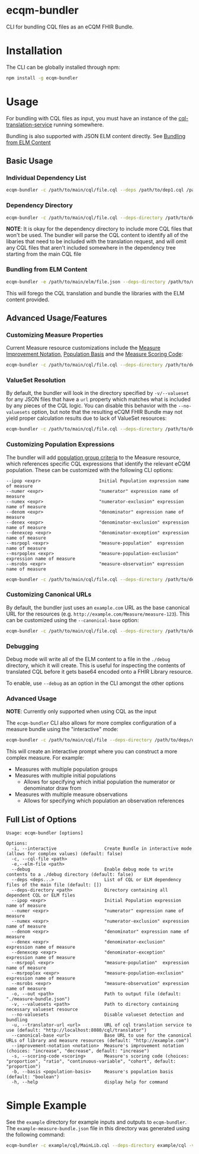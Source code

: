 # ecqm-bundler

CLI for bundling CQL files as an eCQM FHIR Bundle.

# Installation

The CLI can be globally installed through npm:

```bash
npm install -g ecqm-bundler
```

# Usage

For bundling with CQL files as input, you must have an instance of the [cql-translation-service](https://github.com/cqframework/cql-translation-service) running somewhere.

Bundling is also supported with JSON ELM content directly. See [Bundling from ELM Content](#bundling-from-elm-content)

## Basic Usage

### Individual Dependency List

```bash
ecqm-bundler -c /path/to/main/cql/file.cql --deps /path/to/dep1.cql /path/to/dep2.cql -v /path/to/valueset/directory
```

### Dependency Directory

```bash
ecqm-bundler -c /path/to/main/cql/file.cql --deps-directory /path/to/deps/directory -v /path/to/valueset/directory
```

**NOTE**: It is okay for the dependency directory to include more CQL files that won't be used. The bundler will parse the CQL content to identify all of the libaries
that need to be included with the translation request, and will omit any CQL files that aren't included somewhere in the dependency tree starting from the
main CQL file

### Bundling from ELM Content

```bash
ecqm-bundler -e /path/to/main/elm/file.json --deps-directory /path/to/deps/directory -v /path/to/valueset/directory
```

This will forego the CQL translation and bundle the libraries with the ELM content provided.

## Advanced Usage/Features

### Customizing Measure Properties

Current Measure resource customizations include the [Measure Improvement Notation](https://build.fhir.org/ig/HL7/cqf-measures/StructureDefinition-cqfm-improvementNotation.html), [Population Basis](https://build.fhir.org/ig/HL7/cqf-measures/StructureDefinition-cqfm-populationBasis.html)
and the [Measure Scoring Code](https://build.fhir.org/ig/HL7/cqf-measures/StructureDefinition-cqfm-scoring.html):

```bash
ecqm-bundler -c /path/to/main/cql/file.cql --deps-directory /path/to/deps/directory -v /path/to/valueset/directory --scoring-code proportion --improvement-notation increase --basis boolean
```

### ValueSet Resolution

By default, the bundler will look in the directory specified by `-v/--valueset` for any JSON files that have a `url` property which matches what is included by any pieces of the CQL logic.
You can disable this behavior with the `--no-valuesets` option, but note that the resulting eCQM FHIR Bundle may not yield proper calculation results due to lack of ValueSet resources:

```bash
ecqm-bundler -c /path/to/main/cql/file.cql --deps-directory /path/to/deps/directory --no-valuesets
```

### Customizing Population Expressions

The bundler will add [population group criteria](http://hl7.org/fhir/us/cqfmeasures/2021May/StructureDefinition-measure-cqfm-definitions.html#Measure.group) to the Measure resource, which references specific CQL expressions that identify
the relevant eCQM population. These can be customized with the following CLI options:

```
--ipop <expr>                      Initial Population expression name of measure
--numer <expr>                     "numerator" expression name of measure
--numex <expr>                     "numerator-exclusion" expression name of measure
--denom <expr>                     "denominator" expression name of measure
--denex <expr>                     "denominator-exclusion" expression name of measure
--denexcep <expr>                  "denominator-exception" expression name of measure
--msrpopl <expr>                   "measure-population"  expression name of measure
--msrpoplex <expr>                 "measure-population-exclusion"   expression name of measure
--msrobs <expr>                    "measure-observation" expression name of measure
```

```bash
ecqm-bundler -c /path/to/main/cql/file.cql --deps-directory /path/to/deps/directory -v /path/to/valueset/directory --numer "numer def" --denom "denom def" --ipop "ipop def"
```

### Customizing Canonical URLs

By default, the bundler just uses an `example.com` URL as the base canonical URL for the resources (e.g. `http://example.com/Measure/measure-123`). This can be customized using the `--canonical-base` option:

```bash
ecqm-bundler -c /path/to/main/cql/file.cql --deps-directory /path/to/deps/directory -v /path/to/valueset/directory --canonical-base "http://example.com/other/canonical/base"
```

### Debugging

Debug mode will write all of the ELM content to a file in the `./debug` directory, which it will create. This is useful for inspecting the contents of translated CQL before it gets
base64 encoded onto a FHIR Library resource.

To enable, use `--debug` as an option in the CLI amongst the other options

### Advanced Usage

**NOTE**: Currently only supported when using CQL as the input

The `ecqm-bundler` CLI also allows for more complex configuration of a measure bundle using the "interactive" mode:

```bash
ecqm-bundler -c /path/to/main/cql/file --deps-directory /path/to/deps/directory -v /path/to/valueset/directory --interactive
```

This will create an interactive prompt where you can construct a more complex measure. For example:

- Measures with multiple population groups
- Measures with multiple initial populations
  - Allows for specifying which initial population the numerator or denominator draw from
- Measures with multiple measure observations
  - Allows for specifying which population an observation references

## Full List of Options

```
Usage: ecqm-bundler [options]

Options:
  -i, --interactive                  Create Bundle in interactive mode (allows for complex values) (default: false)
  -c, --cql-file <path>
  -e,--elm-file <path>
  --debug                            Enable debug mode to write contents to a ./debug directory (default: false)
  --deps <deps...>                   List of CQL or ELM dependency files of the main file (default: [])
  --deps-directory <path>            Directory containing all dependent CQL or ELM files
  --ipop <expr>                      Initial Population expression name of measure
  --numer <expr>                     "numerator" expression name of measure
  --numex <expr>                     "numerator-exclusion" expression name of measure
  --denom <expr>                     "denominator" expression name of measure
  --denex <expr>                     "denominator-exclusion" expression name of measure
  --denexcep <expr>                  "denominator-exception" expression name of measure
  --msrpopl <expr>                   "measure-population"  expression name of measure
  --msrpoplex <expr>                 "measure-population-exclusion"   expression name of measure
  --msrobs <expr>                    "measure-observation" expression name of measure
  -o, --out <path>                   Path to output file (default: "./measure-bundle.json")
  -v, --valuesets <path>             Path to directory containing necessary valueset resource
  --no-valuesets                     Disable valueset detection and bundling
  -u, --translator-url <url>         URL of cql translation service to use (default: "http://localhost:8080/cql/translator")
  --canonical-base <url>             Base URL to use for the canonical URLs of library and measure resources (default: "http://example.com")
  --improvement-notation <notation>  Measure's improvement notation (choices: "increase", "decrease", default: "increase")
  -s, --scoring-code <scoring>       Measure's scoring code (choices: "proportion", "ratio", "continuous-variable", "cohort", default: "proportion")
  -b, --basis <population-basis>     Measure's population basis (default: "boolean")
  -h, --help                         display help for command
```

# Simple Example

See the `example` directory for example inputs and outputs to `ecqm-bundler`. The `example-measure-bundle.json` file in this directory was generated using the following command:

```bash
ecqm-bundler -c example/cql/MainLib.cql --deps-directory example/cql -v example/valuesets --ipop "Initial Population" --denom "Denominator" --numer "Numerator"
```
